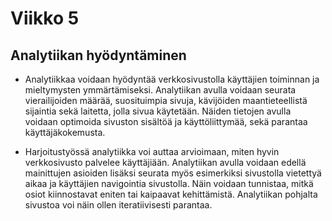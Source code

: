 # Viikko 5
## Analytiikan hyödyntäminen
- Analytiikkaa voidaan hyödyntää verkkosivustolla käyttäjien toiminnan ja mieltymysten ymmärtämiseksi. Analytiikan avulla voidaan seurata vierailijoiden määrää, suosituimpia sivuja, kävijöiden maantieteellistä sijaintia sekä laitetta, jolla sivua käytetään. Näiden tietojen avulla voidaan optimoida sivuston sisältöä ja käyttöliittymää, sekä parantaa käyttäjäkokemusta.

- Harjoitustyössä analytiikka voi auttaa arvioimaan, miten hyvin verkkosivusto palvelee käyttäjiään. Analytiikan avulla voidaan edellä mainittujen asioiden lisäksi seurata myös esimerkiksi sivustolla vietettyä aikaa ja käyttäjien navigointia sivustolla. Näin voidaan tunnistaa, mitkä osiot kiinnostavat eniten tai kaipaavat kehittämistä. Analytiikan pohjalta sivustoa voi näin ollen iteratiivisesti parantaa.
